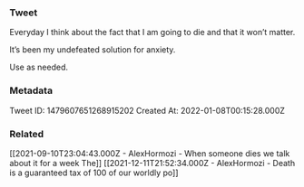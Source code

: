 ### Tweet
Everyday I think about the fact that I am going to die and that it won’t matter.

It’s been my undefeated solution for anxiety. 

Use as needed.

### Metadata
Tweet ID: 1479607651268915202
Created At: 2022-01-08T00:15:28.000Z

### Related
[[2021-09-10T23:04:43.000Z - AlexHormozi - When someone dies we talk about it for a week The]]
[[2021-12-11T21:52:34.000Z - AlexHormozi - Death is a guaranteed tax of 100 of our worldly po]]

